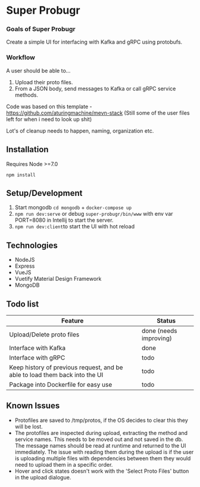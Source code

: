 # Super Probugr

### Goals of Super Probugr
Create a simple UI for interfacing with Kafka and gRPC using protobufs.

### Workflow
A user should be able to...
1. Upload their proto files.
2. From a JSON body, send messages to Kafka or call gRPC service methods.

Code was based on this template - https://github.com/aturingmachine/mevn-stack (Still some of the user files left for when i need to look up shit)

Lot's of cleanup needs to happen, naming, organization etc.

## Installation

Requires Node >=7.0

`npm install`

## Setup/Development 

1. Start mongodb `cd mongodb` + `docker-compose up`
2. `npm run dev:serve` or debug `super-probugr/bin/www` with env var PORT=8080 in Intellij to start the server.
3. `npm run dev:client`to start the UI with hot reload

## Technologies
- NodeJS
- Express
- VueJS
- Vuetify Material Design Framework
- MongoDB

## Todo list
|Feature|Status|
|---|---|
|Upload/Delete proto files|done (needs improving)|
|Interface with Kafka|done|
|Interface with gRPC|todo|
|Keep history of previous request, and be able to load them back into the UI|todo|
|Package into Dockerfile for easy use|todo| 

## Known Issues
- Protofiles are saved to /tmp/protos, if the OS decides to clear this they will be lost.
- The protofiles are inspected during upload, extracting the method and service names. This needs to be moved out and not saved in the db. The message names should be read at runtime and returned to the UI immediately. The issue with reading them during the upload is if the user is uploading multiple files with dependencies between them they would need to upload them in a specific order.
- Hover and click states doesn't work with the 'Select Proto Files' button in the upload dialogue.


